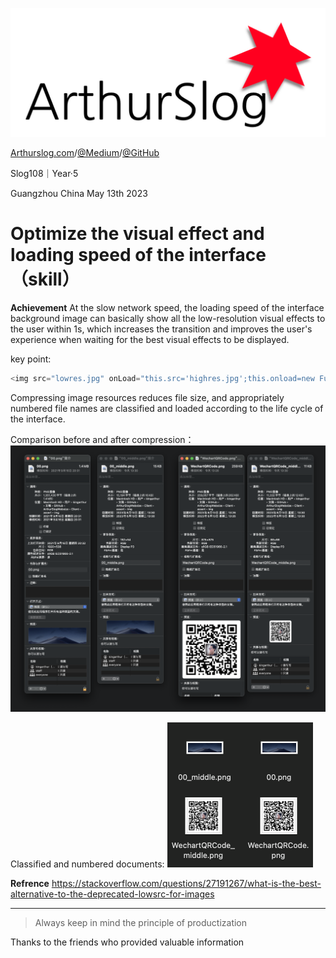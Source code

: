 ![ArthurSlog](https://github.com/BlessedChild/ArthurSlog/blob/master/ArthurSlog_Logo.png?raw=true)

[Arthurslog.com](http://www.arthurslog.com)/[@Medium](https://medium.com/@ArthurSlog)/[@GitHub](https://github.com/BlessedChild/ArthurSlog)

Slog108｜Year·5

Guangzhou China
May 13th 2023

# Optimize the visual effect and loading speed of the interface（skill）

**Achievement**
At the slow network speed, the loading speed of the interface background image can basically show all the low-resolution visual effects to the user within 1s, which increases the transition and improves the user's experience when waiting for the best visual effects to be displayed.

key point:
``` js
<img src="lowres.jpg" onLoad="this.src='highres.jpg';this.onload=new Function();" width="?" height="?">
```

Compressing image resources reduces file size, and appropriately numbered file names are classified and loaded according to the life cycle of the interface.

Comparison before and after compression：
![20230613001](./asserts/20230613001.png)

Classified and numbered documents:
![20230613002](./asserts/20230613002.png)

**Refrence**
https://stackoverflow.com/questions/27191267/what-is-the-best-alternative-to-the-deprecated-lowsrc-for-images

---

> Always keep in mind the principle of productization

Thanks to the friends who provided valuable information